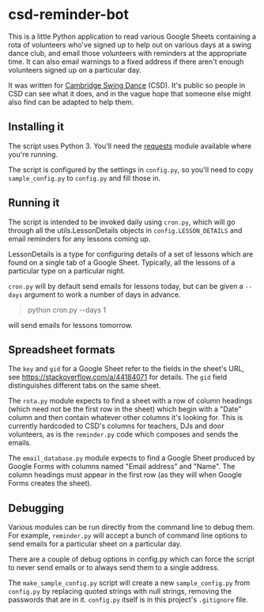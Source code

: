 # csd-reminder-bot

This is a little Python application to read various Google Sheets containing a
rota of volunteers who've signed up to help out on various days at a swing
dance club, and email those volunteers with reminders at the appropriate time.
It can also email warnings to a fixed address if there aren't enough volunteers
signed up on a particular day.

It was written for [Cambridge Swing
Dance](https://www.cambridgeswingdance.com/) (CSD). It's public so people in
CSD can see what it does, and in the vague hope that someone else might also
find can be adapted to help them.

## Installing it

The script uses Python 3. You'll need the
[requests](https://requests.readthedocs.io/en/latest/) module available where
you're running.

The script is configured by the settings in `config.py`, so you'll need to copy
`sample_config.py` to `config.py` and fill those in. 

## Running it

The script is intended to be invoked daily using `cron.py`, which will go
through all the utils.LessonDetails objects in `config.LESSON_DETAILS` and
email reminders for any lessons coming up.

LessonDetails is a type for configuring details of a set of lessons which are
found on a single tab of a Google Sheet. Typically, all the lessons of a
particular type on a particular night.

`cron.py` will by default send
emails for lessons today, but can be given a `--days` argument to work a number
of days in advance.

> python cron.py --days 1

will send emails for lessons tomorrow.

## Spreadsheet formats

The `key` and `gid` for a Google Sheet refer to the fields in the sheet's URL,
see https://stackoverflow.com/a/44184071 for details. The `gid` field
distinguishes different tabs on the same sheet.

The `rota.py` module expects to find a sheet with a row of column headings
(which need not be the first row in the sheet) which begin with a "Date" column
and then contain whatever other columns it's looking for. This is currently
hardcoded to CSD's columns for teachers, DJs and door volunteers, as is the
`reminder.py` code which composes and sends the emails.

The `email_database.py` module expects to find a Google Sheet produced by
Google Forms with columns named "Email address" and "Name". The column headings
must appear in the first row (as they will when Google Forms creates the
sheet).

## Debugging

Various modules can be run directly from the command line to debug them. For
example, `reminder.py` will accept a bunch of command line options to send
emails for a particular sheet on a particular day.

There are a couple of debug options in config.py which can force the script to
never send emails or to always send them to a single address.

The `make_sample_config.py` script will create a new `sample_config.py` from
`config.py` by replacing quoted strings with null strings, removing the
passwords that are in it. `config.py` itself is in this project's `.gitignore` file.
